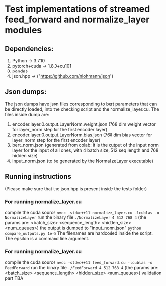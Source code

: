 # Test implementations of streamed feed_forward and normalize_layer modules 
## Dependencies:
1. Python -> 3.7.10
2. pytorch+cuda -> 1.8.0+cu101
3. pandas 
4. json.hpp -> ("https://github.com/nlohmann/json")
## Json dumps:
The json dumps have json files corresponding to bert parameters that can be directly loaded, into the checking script and the normalize_layer.cu.
The files inside dump are:
1. encoder.layer.0.output.LayerNorm.weight.json (768 dim weight vector for layer_norm step for the first encoder layer)
2. encoder.layer.0.output.LayerNorm.bias.json (768 dim bias vector for layer_norm step for the first encoder layer)
3. bert_norm.json (generated from colab: it is the output of the input norm layer for the input of all ones, with 4 batch size, 512 seq length and 768 hidden size)
4. input_norm.json (to be generated by the NormalizeLayer executable)
## Running instructions
(Please make sure that the json.hpp is present inside the tests folder)
### For running normalize_layer.cu
compile the cuda source
```nvcc -std=c++11 normalize_layer.cu -lcublas -o NormalizeLayer```
run the binary file 
```./NormalizeLayer 4 512 768 4```
(the params are: <batch_size> <sequence_length> <hidden_size> <num_queues>)
the output is dumped to "input_norm.json"
```python compare_outputs.py 1e-5```
The filenames are hardcoded inside the script. The epsilon is a command line argument. 
### For running normalize_layer.cu
compile the cuda source
```nvcc -std=c++11 feed_forward.cu -lcublas -o FeedForward```
run the binary file 
```./FeedForward 4 512 768 4```
(the params are: <batch_size> <sequence_length> <hidden_size> <num_queues>)
validation part TBA
<!-- the output is dumped to "input_norm.json"
```python compare_outputs.py input_norm.json bert_norm.json 4 512 768 4``` -->